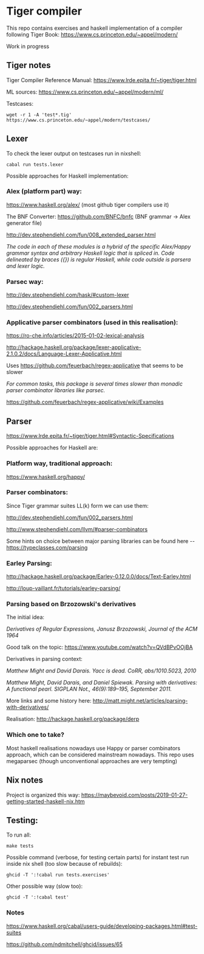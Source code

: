 # Tiger compiler

This repo contains exercises and haskell implementation of a compiler following Tiger Book: https://www.cs.princeton.edu/~appel/modern/

Work in progress


## Tiger notes

Tiger Compiler Reference Manual: https://www.lrde.epita.fr/~tiger/tiger.html

ML sources: https://www.cs.princeton.edu/~appel/modern/ml/

Testcases:

```
wget -r 1 -A 'test*.tig' https://www.cs.princeton.edu/~appel/modern/testcases/
```


## Lexer

To check the lexer output on testcases run in nixshell:

```
cabal run tests.lexer
```

Possible approaches for Haskell implementation:


### Alex (platform part) way:

https://www.haskell.org/alex/ (most github tiger compilers use it)

The BNF Converter: https://github.com/BNFC/bnfc (BNF grammar -> Alex generator file)

http://dev.stephendiehl.com/fun/008_extended_parser.html

*The code in each of these modules is a hybrid of the specific Alex/Happy grammar syntax and arbitrary Haskell logic that is spliced in. Code delineated by braces ({}) is regular Haskell, while code outside is parsera and lexer logic.*


### Parsec way:

http://dev.stephendiehl.com/hask/#custom-lexer

http://dev.stephendiehl.com/fun/002_parsers.html


### Applicative parser combinators (used in this realisation):

https://ro-che.info/articles/2015-01-02-lexical-analysis

http://hackage.haskell.org/package/lexer-applicative-2.1.0.2/docs/Language-Lexer-Applicative.html

Uses https://github.com/feuerbach/regex-applicative that seems to be slower

*For common tasks, this package is several times slower than monadic parser combinator libraries like parsec.*

https://github.com/feuerbach/regex-applicative/wiki/Examples


## Parser

https://www.lrde.epita.fr/~tiger/tiger.html#Syntactic-Specifications

Possible approaches for Haskell are:

### Platform way, traditional approach:

https://www.haskell.org/happy/


### Parser combinators:

Since Tiger grammar suites LL(k) form we can use them:

http://dev.stephendiehl.com/fun/002_parsers.html

http://www.stephendiehl.com/llvm/#parser-combinators

Some hints on choice between major parsing libraries can be found here --  https://typeclasses.com/parsing


### Earley Parsing:

http://hackage.haskell.org/package/Earley-0.12.0.0/docs/Text-Earley.html

http://loup-vaillant.fr/tutorials/earley-parsing/


### Parsing based on Brzozowski's derivatives

The initial idea:

*Derivatives of Regular Expressions, Janusz Brzozowski, Journal of the ACM 1964*

Good talk on the topic: https://www.youtube.com/watch?v=QVdBPvOOjBA

Derivatives in parsing context:

*Matthew Might and David Darais. Yacc is dead. CoRR, abs/1010.5023, 2010*

*Matthew Might, David Darais, and Daniel Spiewak. Parsing with derivatives: A functional pearl. SIGPLAN Not., 46(9):189–195, September 2011.*

More links and some history here: http://matt.might.net/articles/parsing-with-derivatives/

Realisation: http://hackage.haskell.org/package/derp


### Which one to take?

Most haskell realisations nowadays use Happy or parser combinators approach, which can be considered mainstream nowadays. This repo uses megaparsec (though unconventional approaches are very tempting)


## Nix notes

Project is organized this way: https://maybevoid.com/posts/2019-01-27-getting-started-haskell-nix.htm


## Testing:

To run all:

```
make tests
```

Possible command (verbose, for testing certain parts) for instant test run inside nix shell (too slow because of rebuilds):

```
ghcid -T ':!cabal run tests.exercises'
```

Other possible way (slow too):

```
ghcid -T ':!cabal test'
```

### Notes

https://www.haskell.org/cabal/users-guide/developing-packages.html#test-suites

https://github.com/ndmitchell/ghcid/issues/65
